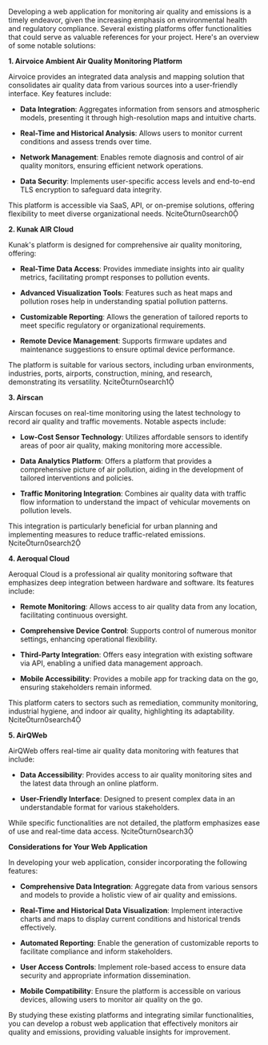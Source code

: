 Developing a web application for monitoring air quality and emissions is a timely endeavor, given the increasing emphasis on environmental health and regulatory compliance. Several existing platforms offer functionalities that could serve as valuable references for your project. Here's an overview of some notable solutions:

**1. Airvoice Ambient Air Quality Monitoring Platform**

Airvoice provides an integrated data analysis and mapping solution that consolidates air quality data from various sources into a user-friendly interface. Key features include:

- **Data Integration**: Aggregates information from sensors and atmospheric models, presenting it through high-resolution maps and intuitive charts.

- **Real-Time and Historical Analysis**: Allows users to monitor current conditions and assess trends over time.

- **Network Management**: Enables remote diagnosis and control of air quality monitors, ensuring efficient network operations.

- **Data Security**: Implements user-specific access levels and end-to-end TLS encryption to safeguard data integrity.

This platform is accessible via SaaS, API, or on-premise solutions, offering flexibility to meet diverse organizational needs. citeturn0search0

**2. Kunak AIR Cloud**

Kunak's platform is designed for comprehensive air quality monitoring, offering:

- **Real-Time Data Access**: Provides immediate insights into air quality metrics, facilitating prompt responses to pollution events.

- **Advanced Visualization Tools**: Features such as heat maps and pollution roses help in understanding spatial pollution patterns.

- **Customizable Reporting**: Allows the generation of tailored reports to meet specific regulatory or organizational requirements.

- **Remote Device Management**: Supports firmware updates and maintenance suggestions to ensure optimal device performance.

The platform is suitable for various sectors, including urban environments, industries, ports, airports, construction, mining, and research, demonstrating its versatility. citeturn0search1

**3. Airscan**

Airscan focuses on real-time monitoring using the latest technology to record air quality and traffic movements. Notable aspects include:

- **Low-Cost Sensor Technology**: Utilizes affordable sensors to identify areas of poor air quality, making monitoring more accessible.

- **Data Analytics Platform**: Offers a platform that provides a comprehensive picture of air pollution, aiding in the development of tailored interventions and policies.

- **Traffic Monitoring Integration**: Combines air quality data with traffic flow information to understand the impact of vehicular movements on pollution levels.

This integration is particularly beneficial for urban planning and implementing measures to reduce traffic-related emissions. citeturn0search2

**4. Aeroqual Cloud**

Aeroqual Cloud is a professional air quality monitoring software that emphasizes deep integration between hardware and software. Its features include:

- **Remote Monitoring**: Allows access to air quality data from any location, facilitating continuous oversight.

- **Comprehensive Device Control**: Supports control of numerous monitor settings, enhancing operational flexibility.

- **Third-Party Integration**: Offers easy integration with existing software via API, enabling a unified data management approach.

- **Mobile Accessibility**: Provides a mobile app for tracking data on the go, ensuring stakeholders remain informed.

This platform caters to sectors such as remediation, community monitoring, industrial hygiene, and indoor air quality, highlighting its adaptability. citeturn0search4

**5. AirQWeb**

AirQWeb offers real-time air quality data monitoring with features that include:

- **Data Accessibility**: Provides access to air quality monitoring sites and the latest data through an online platform.

- **User-Friendly Interface**: Designed to present complex data in an understandable format for various stakeholders.

While specific functionalities are not detailed, the platform emphasizes ease of use and real-time data access. citeturn0search3

**Considerations for Your Web Application**

In developing your web application, consider incorporating the following features:

- **Comprehensive Data Integration**: Aggregate data from various sensors and models to provide a holistic view of air quality and emissions.

- **Real-Time and Historical Data Visualization**: Implement interactive charts and maps to display current conditions and historical trends effectively.

- **Automated Reporting**: Enable the generation of customizable reports to facilitate compliance and inform stakeholders.

- **User Access Controls**: Implement role-based access to ensure data security and appropriate information dissemination.

- **Mobile Compatibility**: Ensure the platform is accessible on various devices, allowing users to monitor air quality on the go.

By studying these existing platforms and integrating similar functionalities, you can develop a robust web application that effectively monitors air quality and emissions, providing valuable insights for improvement. 